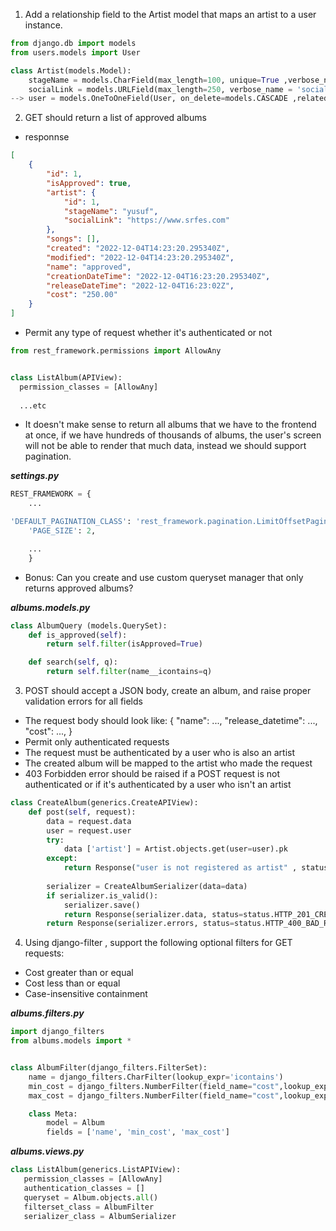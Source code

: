 1. Add a relationship field to the Artist model that maps an artist to a user instance.

```py
from django.db import models 
from users.models import User

class Artist(models.Model):
    stageName = models.CharField(max_length=100, unique=True ,verbose_name = 'Name')
    socialLink = models.URLField(max_length=250, verbose_name = 'social media')      
--> user = models.OneToOneField(User, on_delete=models.CASCADE ,related_name = 'artist') <--- 
```

2. GET should return a list of approved albums

  - responnse
```json
[
    {
        "id": 1,
        "isApproved": true,
        "artist": {
            "id": 1,
            "stageName": "yusuf",
            "socialLink": "https://www.srfes.com"
        },
        "songs": [],
        "created": "2022-12-04T14:23:20.295340Z",
        "modified": "2022-12-04T14:23:20.295340Z",
        "name": "approved",
        "creationDateTime": "2022-12-04T16:23:20.295340Z",
        "releaseDateTime": "2022-12-04T16:23:02Z",
        "cost": "250.00"
    }
]
```
  - Permit any type of request whether it's authenticated or not

  ```py
  from rest_framework.permissions import AllowAny


class ListAlbum(APIView):
    permission_classes = [AllowAny]
    
    ...etc
```

  - It doesn't make sense to return all albums that we have to the frontend at once, if we have hundreds of
thousands of albums, the user's screen will not be able to render that much data, instead we should
support pagination.
 

***settings.py***

```py
REST_FRAMEWORK = {
    ...

'DEFAULT_PAGINATION_CLASS': 'rest_framework.pagination.LimitOffsetPagination',
    'PAGE_SIZE': 2,

    ...
    }
```

  - Bonus: Can you create and use custom queryset manager that only returns approved albums?


***albums.models.py***
```py
class AlbumQuery (models.QuerySet):
    def is_approved(self):
        return self.filter(isApproved=True)

    def search(self, q):
        return self.filter(name__icontains=q)
```
3. POST should accept a JSON body, create an album, and raise proper validation errors for all fields

 - The request body should look like: { "name": ..., "release_datetime": ..., "cost": ..., }
 - Permit only authenticated requests
 - The request must be authenticated by a user who is also an artist
 - The created album will be mapped to the artist who made the request
 - 403 Forbidden error should be raised if a POST request is not authenticated or if it's authenticated by a
user who isn't an artist

```py
class CreateAlbum(generics.CreateAPIView):
    def post(self, request):
        data = request.data
        user = request.user
        try:
            data ['artist'] = Artist.objects.get(user=user).pk
        except:
            return Response("user is not registered as artist" , status=status.HTTP_403_FORBIDDEN)
        
        serializer = CreateAlbumSerializer(data=data)
        if serializer.is_valid():
            serializer.save()
            return Response(serializer.data, status=status.HTTP_201_CREATED)
        return Response(serializer.errors, status=status.HTTP_400_BAD_REQUEST)
```
4. Using django-filter , support the following optional filters for GET requests:
 - Cost greater than or equal
 - Cost less than or equal
 - Case-insensitive containment


***albums.filters.py***
```py
import django_filters
from albums.models import *


class AlbumFilter(django_filters.FilterSet):
    name = django_filters.CharFilter(lookup_expr='icontains')
    min_cost = django_filters.NumberFilter(field_name="cost",lookup_expr='gte')
    max_cost = django_filters.NumberFilter(field_name="cost",lookup_expr='lt')

    class Meta:
        model = Album
        fields = ['name', 'min_cost', 'max_cost']

```

***albums.views.py***
 ```py
class ListAlbum(generics.ListAPIView):
    permission_classes = [AllowAny]
    authentication_classes = []
    queryset = Album.objects.all()
    filterset_class = AlbumFilter
    serializer_class = AlbumSerializer
 ```